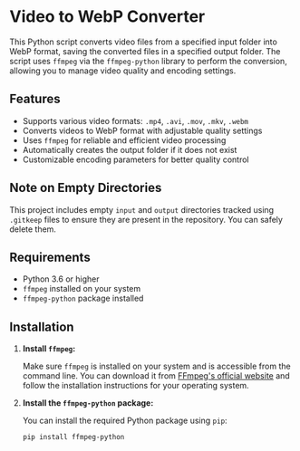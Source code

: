 # Video to WebP Converter

This Python script converts video files from a specified input folder into WebP format, saving the converted files in a specified output folder. 
The script uses `ffmpeg` via the `ffmpeg-python` library to perform the conversion, allowing you to manage video quality and encoding settings.

## Features

- Supports various video formats: `.mp4`, `.avi`, `.mov`, `.mkv`, `.webm`
- Converts videos to WebP format with adjustable quality settings
- Uses `ffmpeg` for reliable and efficient video processing
- Automatically creates the output folder if it does not exist
- Customizable encoding parameters for better quality control

## Note on Empty Directories

This project includes empty `input` and `output` directories tracked using `.gitkeep` files to ensure they are present in the repository. You can safely delete them.

## Requirements

- Python 3.6 or higher
- `ffmpeg` installed on your system
- `ffmpeg-python` package installed

## Installation

1. **Install `ffmpeg`:**

   Make sure `ffmpeg` is installed on your system and is accessible from the command line. You can download it from [FFmpeg's official website](https://ffmpeg.org/download.html) and follow the installation instructions for your operating system.

2. **Install the `ffmpeg-python` package:**

   You can install the required Python package using `pip`:

   ```bash
   pip install ffmpeg-python
